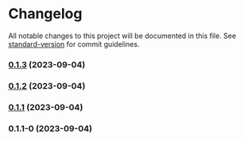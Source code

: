 # Changelog

All notable changes to this project will be documented in this file. See [standard-version](https://github.com/conventional-changelog/standard-version) for commit guidelines.

### [0.1.3](https://github.com/EvgenyiFedotov/restarfall/compare/v0.1.2...v0.1.3) (2023-09-04)

### [0.1.2](https://github.com/EvgenyiFedotov/restarfall/compare/v0.1.1...v0.1.2) (2023-09-04)

### [0.1.1](https://github.com/EvgenyiFedotov/restarfall/compare/v0.1.1-0...v0.1.1) (2023-09-04)

### 0.1.1-0 (2023-09-04)
